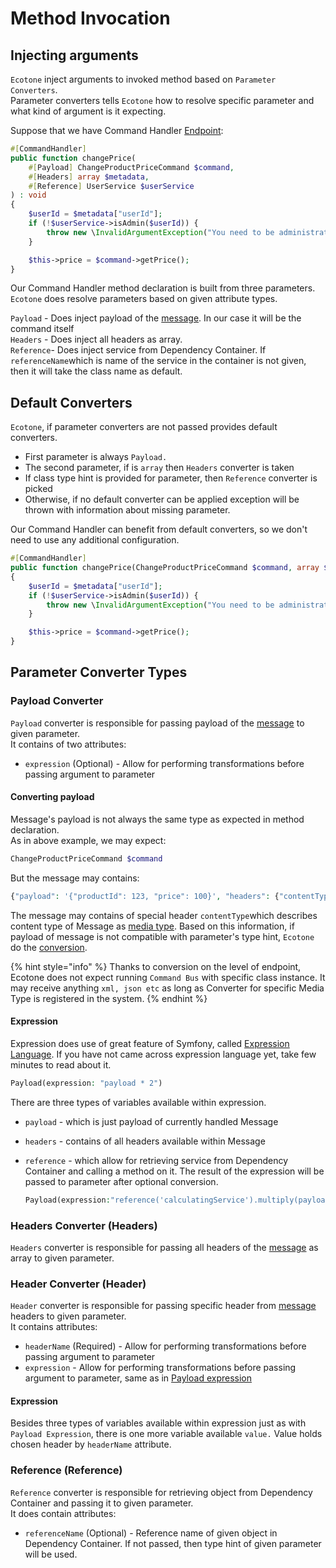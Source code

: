 # Method Invocation

## Injecting arguments

`Ecotone` inject arguments to invoked method based on `Parameter Converters`.  
Parameter converters tells `Ecotone` how to resolve specific parameter and what kind of argument is it expecting. 

Suppose that we have Command Handler [Endpoint](../messaging-concepts/message-endpoint/):

```php
#[CommandHandler] 
public function changePrice(
    #[Payload] ChangeProductPriceCommand $command, 
    #[Headers] array $metadata, 
    #[Reference] UserService $userService
) : void
{
    $userId = $metadata["userId"];
    if (!$userService->isAdmin($userId)) {
        throw new \InvalidArgumentException("You need to be administrator in order to register new product");
    }

    $this->price = $command->getPrice();
}
```

Our Command Handler method declaration is built from three parameters.   
`Ecotone` does resolve parameters based on given attribute types.   
  
`Payload` - Does inject payload of the [message](../messaging-concepts/message.md). In our case it will be the command itself  
`Headers` - Does inject all headers as array.  
`Reference`- Does inject service from Dependency Container. If `referenceName`which is name of the service in the container is not given, then it will take the class name as default.

## Default Converters

`Ecotone`, if parameter converters are not passed provides default converters. 

* First parameter is always `Payload.` 
* The second parameter, if is `array` then `Headers` converter is taken
* If class type hint is provided for parameter, then `Reference` converter is picked
* Otherwise, if no default converter can be applied exception will be thrown with information about missing parameter.

Our Command Handler can benefit from default converters, so we don't need to use any additional configuration.

```php
#[CommandHandler] 
public function changePrice(ChangeProductPriceCommand $command, array $metadata, UserService $userService) : void
{
    $userId = $metadata["userId"];
    if (!$userService->isAdmin($userId)) {
        throw new \InvalidArgumentException("You need to be administrator in order to register new product");
    }

    $this->price = $command->getPrice();
}
```

## Parameter Converter Types

### Payload Converter

`Payload` converter is responsible for passing payload of the [message](../messaging-concepts/message.md) to given parameter.   
It contains of two attributes:

* `expression` \(Optional\) - Allow for performing transformations before passing argument to parameter

#### Converting payload

Message's payload is not always the same type as expected in method declaration.   
As in above example, we may expect: 

```php
ChangeProductPriceCommand $command
```

But the message may contains:

```php
{"payload": '{"productId": 123, "price": 100}', "headers": {"contentType": "application/json"}}
```

The message may contains of special header `contentType`which describes content type of Message as [media type](https://en.wikipedia.org/wiki/Media_type). Based on this information, if payload of message is not compatible with parameter's type hint, `Ecotone` do the [conversion](conversion.md).

{% hint style="info" %}
Thanks to conversion on the level of endpoint, Ecotone does not expect running `Command Bus` with specific class instance. It may receive anything `xml, json etc` as long as Converter for specific Media Type is registered in the system.
{% endhint %}

#### Expression

Expression does use of great feature of Symfony, called [Expression Language](https://symfony.com/doc/current/components/expression_language.html). If you have not came across expression language yet, take few minutes to read about it.

```php
Payload(expression: "payload * 2")
```

There are three types of variables available within expression.

* `payload` - which is just payload of currently handled Message
* `headers` - contains of all headers available within Message 
* `reference` - which allow for retrieving service from Dependency Container and calling a method on it. The result of the expression will be passed to parameter after optional conversion.

  ```php
  Payload(expression:"reference('calculatingService').multiply(payload, 2)")
  ```

### Headers Converter \(Headers\)

`Headers` converter is responsible for passing all headers of the [message](../messaging-concepts/message.md) as array to given parameter. 

### Header Converter \(Header\)

`Header` converter is responsible for passing specific header from [message](../messaging-concepts/message.md) headers to given parameter.   
It contains attributes:

* `headerName` \(Required\) - Allow for performing transformations before passing argument to parameter
* `expression` - Allow for performing transformations before passing argument to parameter, same as in [Payload expression](method-invocation.md#payload-converter-payload)

 

#### Expression

Besides three types of variables available within expression just as with `Payload Expression`, there is one more variable available `value.` Value holds chosen header by `headerName` attribute.

### Reference \(Reference\)

`Reference` converter is responsible for retrieving object from Dependency Container and passing it to given parameter.   
It does contain attributes:

* `referenceName` \(Optional\) - Reference name of given object in Dependency Container. If not passed, then type hint of given parameter will be used.

